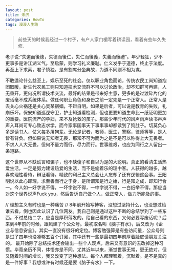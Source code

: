 ```yaml
---
layout: post
title: 未济
categories: HowTo 
tags: 漫漫人生路
---
```


> 前些天的时候我经过一个村子，有户人家门楣写着耕读园，看着有些年久失修.

老子说:“失道而後德，失德而後仁，失仁而後義，失義而後禮”。年少轻狂，少不更事多是讲江湖义气。至启蒙，则学习礼义廉耻。仁义发乎于道德，终止于法度。再至上下求索，君子慎独。是有割席分坐典故，为道不同则不相为谋。

不敢遑论什么益至上，娱乐至死的社会。仅以职业角色而论，传统农民工尚知道抱团取暖，新生代农民工则只知道技术交流群不可以讨论政治，却不知群可再建，人无重开，更何况所谓技术交流，最好的结果是带来好主意，更多的是过渡碎片化的废话毫不成系统体系。做任何职业角色和身份之前一定先是一个正常人。正常人是去关心火祸还是关心吴某宿娼，不辩自明。如果是后者，可以说是教育的失败，礼崩乐坏。保安知道巡逻守卫，护士知道看检测，但也更要知道生命比一纸证明更加的重要。医院流产的孕妇，来不及抢救的孩子。那些少年时代的风声雨声读书声声声入耳尚可专心致志求学，而今家事国事天下事事事却都读到了狗肚子。切莫负心多是读书人，仗义每多屠狗辈。无论是记者，教师，医生，警察，律师等等，是人皆有背负。但如果说无知者无畏，那知不可为而为之是不是可以称得上大无畏者。不求人人大无畏，但何不量力而行，尽力而行。世事维艰，也应为同行之人留出一条道路。

这个世界从不缺谎言和骗子，也不缺傻子和自以为是的大聪明。真正的看清生活热爱生活，一定是努力建设热爱的生活，而不是偷着乐的理中客。人获得的越多，越喜欢理性看待，辩证看待。精致的利己主义总会让人忘却了还有逻辑这会事。王阳明说以此心即理，求至善而行之于身，是所谓知是行之始，行是知之成，即知行合一。今人如一好字说不得，一坏字说不得，一中字说不得，一白纸举不得。那应当对这个世界说声Fuck you，然后告诉自己做个人，做正常人，做力所能及的事。

// 理想主义有时也是一种痛苦
// 8年前开始写博客，没想过坚持什么，也没想过给谁去看，倒也因此认识了几位网友。我自己则是通过这种不断的总结学到了一些东西。不过总结二字，应当是厚积薄发的。给自己看的东西，又何必要写废话呢？后来到4年前的时候，跟风建了个公众号。最初取名叫《脑子有水》，后又改为《企业与信息安全》。其实一直没有很好的定位。博客勉强算是有些访问量，公众号则是过了四年也没凑够五百个订阅，其中还有一些是最初四年前厚着脸皮请朋友关注的。
最开始除了总结技术还会输出一些个人观点，后来又有意识的去改掉这种习惯。毕竟亲历不同，体悟亦是不同。尤其近年以来，渐觉世事无常，更无绝对。但又随着时间的增长，我又改变了这种想法。每个人都理智着，沉默着。是不是真的是一件好事？我想或许有时候还是要《脑子有水》一下。
